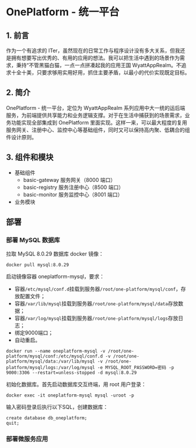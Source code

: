 # OnePlatform - 统一平台

## 1. 前言

作为一个有追求的 ITer，虽然现在的日常工作与程序设计没有多大关系，但我还是拥有想要写出优秀的、有用的应用的想法。我可以把生活中遇到的场景作为需求，秉持“不管黑猫白猫，一点一点拼凑起我的应用王国 WyattAppRealm。不追求十全十美，只要求够用实用好用，抓住主要矛盾，以最小的代价实现既定目标。

## 2. 简介

OnePlatform - 统一平台，定位为 WyattAppRealm 系列应用中大一统的运后端服务，为前端提供共享能力和业务逻辑支撑。对于在生活中捕获到的场景需求，业务功能实现全部集成到 OnePlatform 里面实现。这样一来，可以最大程度的复用服务网关、注册中心、监控中心等基础组件，同时又可以保持高内聚、低耦合的组件设计原则。

## 3. 组件和模块

- 基础组件
  - basic-gateway 服务网关（8000 端口）
  - basic-registry 服务注册中心（8500 端口）
  - basic-monitor 服务监控中心（8001 端口）
- 业务模块

## 部署

### 部署 MySQL 数据库

拉取 MySQL 8.0.29 数据库 docker 镜像：

```shell
docker pull mysql:8.0.29
```

启动镜像容器 oneplatform-mysql，要求：

- 容器`/etc/mysql/conf.d`挂载到服务器`/root/one-platform/mysql/conf`，存放配置文件；
- 容器`/var/lib/mysql`挂载到服务器`/root/one-platform/mysql/data`存放数据；
- 容器`/var/log/mysql`挂载到服务器`/root/one-platform/mysql/logs`存放日志；
- 绑定9000端口；
- 自动重启。

```shell
docker run --name oneplatform-mysql -v /root/one-platform/mysql/conf:/etc/mysql/conf.d -v /root/one-platform/mysql/data:/var/lib/mysql -v /root/one-platform/mysql/logs:/var/log/mysql -e MYSQL_ROOT_PASSWORD=密码 -p 9000:3306 --restart=unless-stopped -d mysql:8.0.29
```

初始化数据库。首先启动数据库交互终端，用 root 用户登录：

```shell
docker exec -it oneplatform-mysql mysql -uroot -p
```

输入密码登录后执行以下SQL，创建数据库：


```mysql
create database db_oneplatform;
quit;
```

### 部署微服务应用



